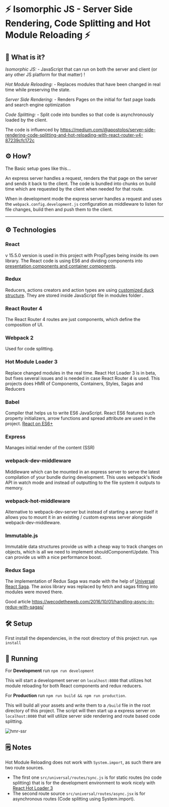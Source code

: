# ⚡ Isomorphic JS - Server Side Rendering, Code Splitting and Hot Module Reloading ⚡

## 💭 What is it?
*Isomorphic JS: -*
JavaScript that can run on both the server and client (or any other JS platform for that matter) !

*Hot Module Reloading: -*
Replaces modules that have been changed in real time while preserving the state.

*Server Side Rendering: -*
Renders Pages on the initial for fast page loads and search engine optimization

*Code Splitting: -*
Split code into bundles so that code is asynchronously loaded by the client.

The code is influenced by https://medium.com/@apostolos/server-side-rendering-code-splitting-and-hot-reloading-with-react-router-v4-87239cfc172c

## ⚙ How?

The Basic setup goes like this...

An express server handles a request, renders the that page on the server and sends
it back to the client. The code is bundled into chunks on build time which are requested
by the client when needed for that route.

When in development mode the express server handles a request and uses the `webpack.config.development.js`
configuration as middleware to listen for file changes, build then and push them to the client.

---

## ⚙ Technologies

### React
v 15.5.0 version is used in this project with PropTypes being inside its own library. The React code is using ES6 and dividing components into [presentation components and container components](https://medium.com/@dan_abramov/smart-and-dumb-components-7ca2f9a7c7d0).

### Redux
Reducers, actions creators and action types are using [customized duck structure](https://hackernoon.com/my-journey-toward-a-maintainable-project-structure-for-react-redux-b05dfd999b5). They are stored inside JavaScript file in modules folder .

### React Router 4
The React Router 4 routes are just components, which define the composition of UI.

### Webpack 2
Used for code splitting.

### Hot Module Loader 3
Replace changed modules in the real time. React Hot Loader 3 is in beta, but fixes several issues and is needed in case React Router 4 is used. This projects does HMR of Components, Containers, Styles, Sagas and Reducers

### Babel
Compiler that helps us to write ES6 JavaScript. React ES6 features such property initializers, arrow functions and spread attribute are used in the project.   [React on ES6+](https://babeljs.io/blog/2015/06/07/react-on-es6-plus)

### Express
Manages initial render of the content (SSR)

### webpack-dev-middleware
Middleware which can be mounted in an express server to serve the latest compilation of your bundle during development. This uses webpack's Node API in watch mode and instead of outputting to the file system it outputs to memory.

### webpack-hot-middleware
Alternative to webpack-dev-server but instead of starting a server itself it allows you to mount it in an existing / custom express server alongside webpack-dev-middleware.

### Immutable.js
Immutable data structures provide us with a cheap way to track changes on objects, which is all we need to implement shouldComponentUpdate. This can provide us with a nice performance boost.

### Redux Saga
The implementation of Redux Saga was made with the help of [Universal React Saga](https://github.com/navgarcha/universal-react-saga). The axios library was replaced by fetch and sagas fitting into modules were moved there.

Good article
https://wecodetheweb.com/2016/10/01/handling-async-in-redux-with-sagas/

## 🛠 Setup
First install the dependencies, in the root directory of this project run.
`npm install`

## 🤖 Running
For **Development** run `npm run development`

This will start a development server on `localhost:8080` that utilizes hot module
reloading for both React components and redux reducers.

For **Production** run `npm run build && npm run production`.

This will build all your assets and write them to a `/build` file in the root directory of this project. The script will then start up a express server on `localhost:8080` that will utilize server side rendering and route based code splitting.

![hmr-ssr](https://cloud.githubusercontent.com/assets/2454928/18360529/39573fe2-75b3-11e6-8a06-75bc2664e98d.gif)

## 🗒 Notes

Hot Module Reloading does not work with `System.import`, as such there are two route sources.
- The first one `src/universal/routes/sync.js` is for static routes (no code splitting) that is for the development environment to work nicely with [React Hot Loader 3](https://github.com/gaearon/react-hot-loader)
- The second route source `src/universal/routes/async.jsx` is for asynchronous routes (Code splitting using System.import).
